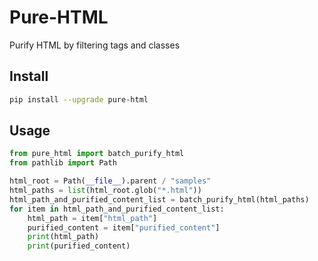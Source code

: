 # Pure-HTML
Purify HTML by filtering tags and classes

## Install

```sh
pip install --upgrade pure-html
```

## Usage

```python
from pure_html import batch_purify_html
from pathlib import Path

html_root = Path(__file__).parent / "samples"
html_paths = list(html_root.glob("*.html"))
html_path_and_purified_content_list = batch_purify_html(html_paths)
for item in html_path_and_purified_content_list:
    html_path = item["html_path"]
    purified_content = item["purified_content"]
    print(html_path)
    print(purified_content)
```